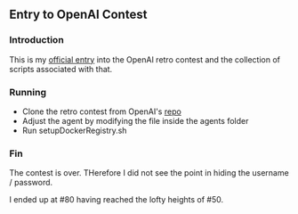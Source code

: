 ## Entry to OpenAI Contest  

### Introduction

This is my [official entry](https://contest.openai.com/2018-1/users/831/) into the OpenAI retro contest and the collection of scripts associated with that. 

### Running

- Clone the retro contest from OpenAI's [repo](https://github.com/openai/retro)
- Adjust the agent by modifying the file inside the agents folder
- Run setupDockerRegistry.sh


### Fin

The contest is over. THerefore I did not see the point in hiding the username / password. 

I ended up at #80 having reached the lofty heights of #50.


